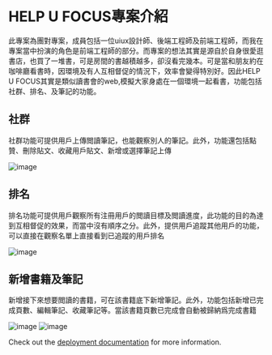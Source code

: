 # HELP U FOCUS專案介紹

此專案為團對專案，成員包括一位uiux設計師、後端工程師及前端工程師，而我在專案當中扮演的角色是前端工程師的部分。而專案的想法其實是源自於自身很愛逛書店，也買了一堆書，可是房間的書越積越多，卻沒看完幾本。可是當和朋友約在咖啡廳看書時，因環境及有人互相督促的情況下，效率會變得特別好。因此HELP U FOCUS其實是類似讀書會的web,模擬大家身處在一個環境一起看書，功能包括社群、排名、及筆記的功能。

## 社群
社群功能可提供用戶上傳閲讀筆記，也能觀察別人的筆記。此外，功能還包括點贊、刪除貼文、收藏用戶貼文、新增或選擇筆記上傳

![image](https://github.com/dicksonchai98/helpufocus-project/assets/102925011/7f99b8bd-bb20-4b94-8364-04ef2e7338ad)

## 排名
排名功能可提供用戶觀察所有注冊用戶的閲讀目標及閲讀進度，此功能的目的為達到互相督促的效果，而當中沒有順序之分。此外，提供用戶追蹤其他用戶的功能，可以直接在觀察名單上直接看到已追蹤的用戶排名

![image](https://github.com/dicksonchai98/helpufocus-project/assets/102925011/85a134c2-26a0-4eff-8b17-f5eef75bf449)

## 新增書籍及筆記
新增接下來想要閲讀的書籍，可在該書籍底下新增筆記。此外，功能包括新增已完成頁數、編輯筆記、收藏筆記等。當該書籍頁數已完成會自動被歸納爲完成書籍

![image](https://github.com/dicksonchai98/helpufocus-project/assets/102925011/9d721b29-8b9d-4967-bebb-0ab5d3b58287)
![image](https://github.com/dicksonchai98/helpufocus-project/assets/102925011/62504fb2-32b8-482c-a776-99f4594d1682)


Check out the [deployment documentation](https://nuxt.com/docs/getting-started/deployment) for more information.
